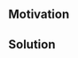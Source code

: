 ## Motivation
<!-- Explain WHY you are openning this PR -->

## Solution
<!-- Explain HOW your PR solves the problem -->
